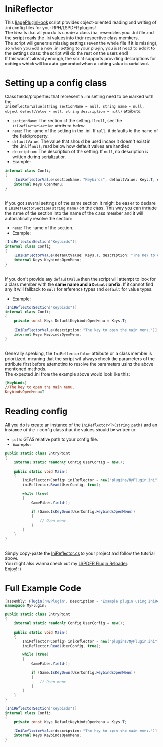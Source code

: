 # IniReflector
This [RagePluginHook](https://ragepluginhook.net) script provides object-oriented reading and writing of .ini config files for your RPH/LSPDFR plugins!\
The idea is that all you do is create a class that resembles your .ini file and the script reads the .ini values into their respective class members.\
The script will generate missing settings (even the whole file if it is missing), so when you add a new .ini setting to your plugin, you just need to add it to the settings class: the script will do the rest on the users end!\
If this wasn't already enough, the script supports providing descriptions for settings which will be auto-generated when a setting value is serialized.

# Setting up a config class
Class fields/properties that represent a .ini setting need to be marked with the\
`IniReflectorValue(string sectionName = null, string name = null, object defaultValue = null, string description = null)` attribute:
- `sectionName`: The section of the setting. If `null`, see the `IniReflectorSection` attribute below.
- `name`: The name of the setting in the .ini. If `null`, it defaults to the name of the field/property.
- `defaultValue`: The value that should be used incase it doesn't exist in the .ini. If `null`, read below how default values are handled.
- `description`: The description of the setting. If `null`, no description is written during serialization.
- Example:
```cs
internal class Config
{
    [IniReflectorValue(sectionName: "Keybinds", defaultValue: Keys.T, description: "The key to open the main menu.")]
    internal Keys OpenMenu;
}
```

\
If you got several settings of the same section, it might be easier to declare a `IniReflectorSection(string name)` on the class.
This way you can include the name of the section into the name of the class member and it will automatically resolve the section:
- `name`: The name of the section.
- Example:
```cs
[IniReflectorSection("Keybinds")]
internal class Config
{
    [IniReflectorValue(defaultValue: Keys.T, description: "The key to open the main menu.")]
    internal Keys KeybindsOpenMenu;
}
```

\
If you don't provide any `defaultValue` then the script will attempt to look for a class member with the **same name and a `Default` prefix**.
If it cannot find any it will fallback to `null` for reference types and `default` for value types.
- Example:
```cs
[IniReflectorSection("Keybinds")]
internal class Config
{
    private const Keys DefaultKeybindsOpenMenu = Keys.T;
    
    [IniReflectorValue(description: "The key to open the main menu.")]
    internal Keys KeybindsOpenMenu;
}
```

\
Generally speaking, the `IniReflectorValue` attribute on a class member is prioritized, meaning that the script will always check the parameters of the attribute first before attempting to resolve the parameters using the above mentioned methods.\
The expected .ini from the example above would look like this:
```ini
[Keybinds]
//The key to open the main menu.
KeybindsOpenMenu=T
```

# Reading config
All you do is create an instance of the `IniReflector<T>(string path)` and an instance of the `T` config class that the values should be written to:
- `path`: GTA5 relative path to your config file.
- Example:
```cs
public static class EntryPoint
{
    internal static readonly Config UserConfig = new();
    
    public static void Main()
    {
        IniReflector<Config> iniReflector = new("plugins/MyPlugin.ini");
        iniReflector.Read(UserConfig, true);

        while (true)
        {
            GameFiber.Yield();
            
            if (Game.IsKeyDown(UserConfig.KeybindsOpenMenu))
            {
                // Open menu
            }
        }
    }
}
```

\
Simply copy-paste the [IniReflector.cs](https://github.com/Sprayxe/IniReflector/blob/main/IniReflector.cs) to your project and follow the tutorial above.\
You might also wanna check out my [LSPDFR Plugin Reloader](https://github.com/Sprayxe/LSPDFRPluginReloader).\
Enjoy! :)

# Full Example Code
```cs
[assembly: Plugin("MyPlugin", Description = "Example plugin using IniReflector!", PrefersSingleInstance = true)]
namespace MyPlugin;

public static class EntryPoint
{
    internal static readonly Config UserConfig = new();
    
    public static void Main()
    {
        IniReflector<Config> iniReflector = new("plugins/MyPlugin.ini");
        iniReflector.Read(UserConfig, true);

        while (true)
        {
            GameFiber.Yield();
            
            if (Game.IsKeyDown(UserConfig.KeybindsOpenMenu))
            {
                // Open menu
            }
        }
    }
}

[IniReflectorSection("Keybinds")]
internal class Config
{
    private const Keys DefaultKeybindsOpenMenu = Keys.T;
    
    [IniReflectorValue(description: "The key to open the main menu.")]
    internal Keys KeybindsOpenMenu;
}
```
